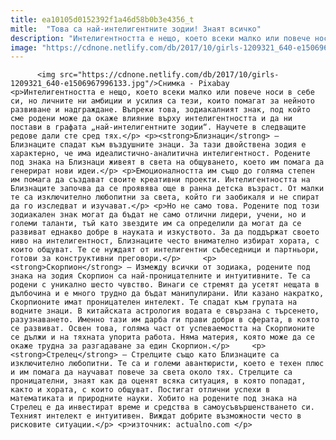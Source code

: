 ```yaml
---
title: ea10105d0152392f1a46d58b0b3e4356_t
mitle:  "Това са най-интелигентните зодии! Знаят всичко"
description: "Интелигентността е нещо, което всеки малко или повече носи в себе си, но личните ни амбиции и усилия са тези, които помагат за нейното развиване и надграждане. Въпреки това, зодиакалният знак, под който сме родени може да окаже влияние върху интелигентността и да ни постави в графата „най-интелигентните зодии“. Научете в следващите редове дали сте …"
image: "https://cdnone.netlify.com/db/2017/10/girls-1209321_640-e1506967996133.jpg"
---
```


          <img src="https://cdnone.netlify.com/db/2017/10/girls-1209321_640-e1506967996133.jpg"/>Снимка - Pixabay        <p>Интелигентността е нещо, което всеки малко или повече носи в себе си, но личните ни амбиции и усилия са тези, които помагат за нейното развиване и надграждане. Въпреки това, зодиакалният знак, под който сме родени може да окаже влияние върху интелигентността и да ни постави в графата „най-интелигентните зодии“. Научете в следващите редове дали сте сред тях.</p> <p><strong>Близнаци</strong> – Близнаците спадат към въздушните знаци. За тази двойствена зодия е характерно, че има идеалистично-аналитична интелигентност. Родените под знака на Близнаци живеят в света на общуването, което им помага да генерират нови идеи.</p> <p>Емоционалността им също до голяма степен им помага да създават своите креативни проекти. Интелигентността на Близнаците започва да се проявява още в ранна детска възраст. От малки те са изключително любопитни за света, който ги заобикаля и не спират да го изследват и изучават.</p> <p>Но не само това. Родените под този зодиакален знак могат да бъдат не само отлични лидери, учени, но и големи таланти, тъй като звездите им са определили да могат да се развиват еднакво добре в науката и изкуството. За да поддържат своето ниво на интелигентност, Близнаците често внимателно избират хората, с които общуват. Те се нуждаят от интелигентни събеседници и партньори, готови за конструктивни преговори.</p>     <p><strong>Скорпион</strong> – Измежду всички от зодиака, родените под знака на зодия Скорпион са най-проницателните и интуитивните. Те са родени с уникално шесто чувство. Винаги се стремят да усетят нещата в дълбочина и е много трудно да бъдат манипулирани. Или казано накратко, Скорпионите имат проницателен интелект. Те спадат към групата на водните знаци. В китайската астрология водата е свързана с търсенето, разузнаването. Именно тази им дарба ги прави добри в сферата, в която се развиват. Освен това, голяма част от успеваемостта на Скорпионите се дължи и на тяхната упорита работа. Няма материя, която може да се окаже трудна за разгадаване за един Скорпион.</p>     <p><strong>Стрелец</strong> – Стрелците също като Близнаците са изключително любопитни. Те са и големи авантюристи, което е техен плюс и им помага да научават повече за света около тях. Стрелците са проницателни, знаят как да оценят всяка ситуация, в която попадат, както и хората, с които общуват. Постигат отлични успехи в математиката и природните науки. Хобито на родените под знака на Стрелец е да инвестират време и средства в самоусъвършенстването си. Техният интелект е интуитивен. Виждат добрите възможности често в рисковите ситуации.</p> <p>източник: actualno.com </p>        
